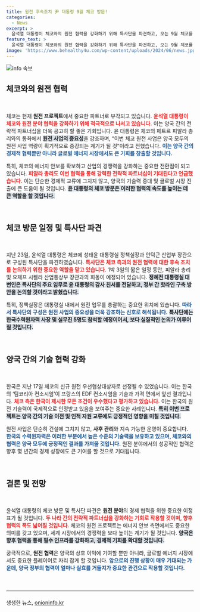 ```yaml
---
title: 원전 후속조치 尹 대통령 9월 체코 방문!
categories:
  - News
excerpt: >
  윤석열 대통령이 체코와의 원전 협력을 강화하기 위해 특사단을 파견하고, 오는 9월 체코를 방문할 계획을 밝혔다. 양국이 손잡고 세계 시장 진출을 위해 전략적 파트너십을 더욱 공고히 할 전망이다.
feature_text: >
  윤석열 대통령이 체코와의 원전 협력을 강화하기 위해 특사단을 파견하고, 오는 9월 체코를 방문할 계획을 밝혔다. 양국이 손잡고 세계 시장 진출을 위해 전략적 파트너십을 더욱 공고히 할 전망이다.
image: 'https://www.behealthy4u.com/wp-content/uploads/2024/06/news.jpg'
---
```


<p><img src="https://www.behealthy4u.com/wp-content/uploads/2024/06/news.jpg" alt="info 속보" /></p>

<h2 data-ke-size="size26">체코와의 원전 협력</h2>

<p data-ke-size="size16">&nbsp;</p> 

<p>체코는 현재 <b>원전 프로젝트</b>에서 중요한 파트너로 부각되고 있습니다. <b><span style="color: #ee2323;">윤석열 대통령이 체코와 원전 분야 협력을 강화하기 위해 적극적으로 나서고 있습니다.</span></b> 이는 양국 간의 전략적 파트너십을 더욱 공고히 할 좋은 기회입니다. 윤 대통령은 체코의 페트르 피알라 총리와의 통화에서 <b><span style="background-color: #21538527;">원전 사업의 중요성</span></b>을 강조하며, “이번 체코 원전 사업은 양국 모두의 원전 사업 역량이 획기적으로 증강되는 계기가 될 것”이라고 전했습니다. <b><span style="color: #1a5490;">이는 양국 간의 경제적 협력뿐만 아니라 글로벌 에너지 시장에서도 큰 기회를 창출할 것입니다.</span></b></p>

<p>특히, 체코의 에너지 안보를 확보하고 산업의 경쟁력을 강화하는 중요한 전환점이 되고 있습니다. <b><span style="color: #ee2323;">피알라 총리도 이번 협력을 통해 강력한 전략적 파트너십이 기대된다고 언급했습니다.</span></b> 이는 단순한 경제적 교류에 그치지 않고, 양국의 기술력 증대 및 글로벌 시장 진출에 큰 도움이 될 것입니다. <b><span style="background-color: #21538527;">윤 대통령의 체코 방문은 이러한 협력의 속도를 높이는 데 큰 역할을 할 것입니다.</span></b></p>

<p data-ke-size="size16">&nbsp;</p>

<h2 data-ke-size="size26">체코 방문 일정 및 특사단 파견</h2>

<p data-ke-size="size16">&nbsp;</p>

<p>지난 23일, 윤석열 대통령은 체코에 성태윤 대통령실 정책실장과 안덕근 산업부 장관으로 구성된 특사단을 파견하였습니다. <b><span style="color: #ee2323;">특사단은 체코 측과의 원전 협력에 대한 후속 조치를 논의하기 위한 중요한 역할을 맡고 있습니다.</span></b> 1박 3일의 짧은 일정 동안, 피알라 총리 및 요제프 시켈라 산업통상부 장관과의 회동이 예정되어 있습니다. <b><span style="background-color: #21538527;">정혜전 대통령실 대변인은 특사단의 주요 임무로 윤 대통령의 감사 친서를 전달하고, 정부 간 핫라인 구축 방안을 논의할 것이라고 밝혔습니다.</span></b></p>

<p>특히, 정책실장은 대통령실 내에서 원전 업무를 총괄하는 중요한 위치에 있습니다. <b><span style="color: #1a5490;">따라서 특사단의 구성은 원전 사업의 중요성을 더욱 강조하는 신호로 해석됩니다.</span></b> <b><span style="background-color: #21538527;">특사단에는 한국수력원자력 사장 및 실무진 5명도 참석할 예정이어서, 보다 실질적인 논의가 이루어질 것입니다.</span></b></p>

<p data-ke-size="size16">&nbsp;</p>

<h2 data-ke-size="size26">양국 간의 기술 협력 강화</h2>

<p data-ke-size="size16">&nbsp;</p>

<p>한국은 지난 17일 체코의 신규 원전 우선협상대상자로 선정될 수 있었습니다. 이는 한국의 ‘팀코리아 컨소시엄’이 프랑스의 EDF 컨소시엄을 기술과 가격 면에서 앞선 결과입니다. <b><span style="color: #ee2323;">체코 측은 한국이 제시한 모든 조건이 우수했다고 평가하고 있습니다.</span></b> 이는 한국의 원전 기술력이 국제적으로 인정받고 있음을 보여주는 중요한 사례입니다. <b><span style="background-color: #21538527;">특히 이번 프로젝트는 양국 간의 기술 이전 및 인적 자원 교류에도 긍정적인 영향을 미칠 것입니다.</span></b></p>

<p>원전 사업은 단순히 건설에 그치지 않고, <b>사후 관리</b>와 지속 가능한 운영이 중요합니다. <b><span style="color: #1a5490;">한국의 수력원자력은 이러한 부분에서 높은 수준의 기술력을 보유하고 있으며, 체코와의 협력은 양국 모두에 긍정적인 결과를 가져올 것입니다.</span></b> 원전 분야에서의 성공적인 협력은 향후 몇 년간의 경제 성장에도 큰 기여를 할 것으로 기대됩니다.</p>

<p data-ke-size="size16">&nbsp;</p>

<h2 data-ke-size="size26">결론 및 전망</h2>

<p data-ke-size="size16">&nbsp;</p>

<p>윤석열 대통령의 체코 방문 및 특사단 파견은 <b>원전 분야</b>의 경제 협력을 위한 중요한 이정표가 될 것입니다. <b><span style="color: #ee2323;">두 나라 간의 전략적 파트너십을 강화하는 기회로 작용할 것이며, 향후 협력의 폭도 넓어질 것입니다.</span></b> 체코의 원전 프로젝트는 에너지 안보 측면에서도 중요한 의미를 갖고 있으며, 세계 시장에서의 경쟁력을 보다 높이는 계기가 될 것입니다. <b><span style="background-color: #21538527;">양국은 향후 협력을 통해 필수 인프라를 강화하고, 경제적 기회를 확대할 것입니다.</span></b></p>

<p>궁극적으로, <b>원전 협력</b>은 양국의 상호 이익에 기여할 뿐만 아니라, 글로벌 에너지 시장에서도 중요한 플레이어로 자리 잡게 할 것입니다. <b><span style="color: #1a5490;">앞으로의 진행 상황이 매우 기대되는 가운데, 양국 정부의 협력이 얼마나 실효를 거둘지가 중요한 관건으로 작용할 것입니다.</span></b></p>

<p data-ke-size="size16">&nbsp;</p> 

<hr style="border-top: 1px solid #eee; margin: 20px 0;">
생생한 뉴스, <a href="https://onioninfo.kr" rel="dofollow">onioninfo.kr</a>


